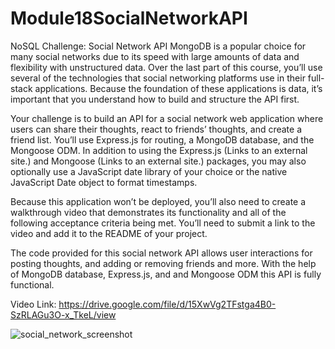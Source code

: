 # Module18SocialNetworkAPI

NoSQL Challenge: Social Network API
MongoDB is a popular choice for many social networks due to its speed with large amounts of data and flexibility with unstructured data. Over the last part of this course, you’ll use several of the technologies that social networking platforms use in their full-stack applications. Because the foundation of these applications is data, it’s important that you understand how to build and structure the API first.

Your challenge is to build an API for a social network web application where users can share their thoughts, react to friends’ thoughts, and create a friend list. You’ll use Express.js for routing, a MongoDB database, and the Mongoose ODM. In addition to using the Express.js (Links to an external site.) and Mongoose (Links to an external site.) packages, you may also optionally use a JavaScript date library of your choice or the native JavaScript Date object to format timestamps.

Because this application won’t be deployed, you’ll also need to create a walkthrough video that demonstrates its functionality and all of the following acceptance criteria being met. You’ll need to submit a link to the video and add it to the README of your project.

The code provided for this social network API allows user interactions for posting thoughts, and adding or removing friends and more. With the help of MongoDB database, Express.js, and and Mongoose ODM this API is fully functional.

Video Link:
https://drive.google.com/file/d/15XwVg2TFstga4B0-SzRLAGu3O-x_TkeL/view


![social_network_screenshot](https://user-images.githubusercontent.com/107002411/190230282-e0628973-ad30-406d-a14b-dc6b71c67dbc.jpg)
